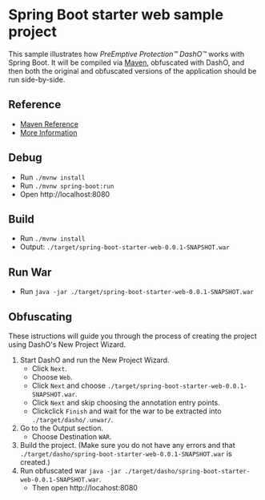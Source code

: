 # Spring Boot starter web sample project
This sample illustrates how _PreEmptive Protection™ DashO™_ works with Spring Boot.
It will be compiled via [Maven](https://docs.spring.io/spring-boot/docs/2.5.4/maven-plugin/reference/htmlsingle/), 
obfuscated with DashO, and then both the original and obfuscated versions of the application should be run side-by-side.

## Reference

* [Maven Reference](https://docs.spring.io/spring-boot/docs/2.5.4/maven-plugin/reference/htmlsingle/)
* [More Information](./HELP.md)

## Debug

* Run `./mvnw install`
* Run `./mvnw spring-boot:run`
* Open http://localhost:8080

## Build

* Run `./mvnw install`
* Output: `./target/spring-boot-starter-web-0.0.1-SNAPSHOT.war`

## Run War

* Run `java -jar ./target/spring-boot-starter-web-0.0.1-SNAPSHOT.war`

## Obfuscating
These istructions will guide you through the process of creating the project using DashO's New Project Wizard.

1. Start DashO and run the New Project Wizard.
    * Click `Next`.
    * Choose `Web`.
    * Click `Next` and choose `./target/spring-boot-starter-web-0.0.1-SNAPSHOT.war`.
    * Click `Next` and skip choosing the annotation entry points.
    * Clickclick `Finish` and wait for the war to be extracted into `./target/dasho/.unwar/`.
2. Go to the Output section.
    *   Choose Destination `WAR`.
3. Build the project. (Make sure you do not have any errors and that `./target/dasho/spring-boot-starter-web-0.0.1-SNAPSHOT.war` is created.)
4. Run obfuscated war `java -jar ./target/dasho/spring-boot-starter-web-0.0.1-SNAPSHOT.war`.
    * Then open http://locahost:8080
